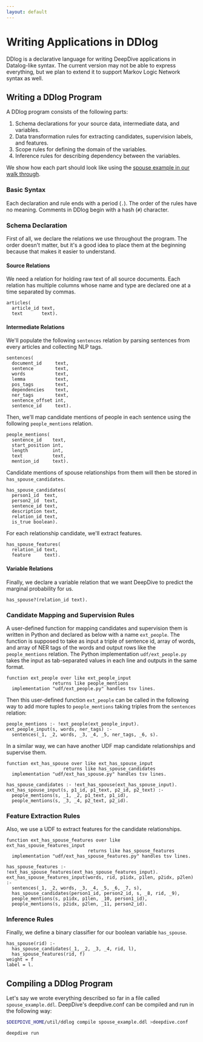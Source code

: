```yaml
---
layout: default
---
```


# Writing Applications in DDlog

DDlog is a declarative language for writing DeepDive applications in Datalog-like syntax.
The current version may not be able to express everything, but we plan to extend it to support Markov Logic Network syntax as well.

## Writing a DDlog Program

A DDlog program consists of the following parts:

1. Schema declarations for your source data, intermediate data, and variables.
2. Data transformation rules for extracting candidates, supervision labels, and features.
3. Scope rules for defining the domain of the variables.
4. Inference rules for describing dependency between the variables.

We show how each part should look like using the [spouse example in our walk through](walkthrough/walkthrough.html).

### Basic Syntax

Each declaration and rule ends with a period (`.`).
The order of the rules have no meaning.
Comments in DDlog begin with a hash (`#`) character.

### Schema Declaration

First of all, we declare the relations we use throughout the program.
The order doesn't matter, but it's a good idea to place them at the beginning because that makes it easier to understand.

#### Source Relations
We need a relation for holding raw text of all source documents.
Each relation has multiple columns whose name and type are declared one at a time separated by commas.

```
articles(
  article_id text,
  text       text).
```

#### Intermediate Relations
We'll populate the following `sentences` relation by parsing sentences from every articles and collecting NLP tags.

```
sentences(
  document_id     text,
  sentence        text,
  words           text,
  lemma           text,
  pos_tags        text,
  dependencies    text,
  ner_tags        text,
  sentence_offset int,
  sentence_id     text).
```

Then, we'll map candidate mentions of people in each sentence using the following `people_mentions` relation.

```
people_mentions(
  sentence_id    text,
  start_position int,
  length         int,
  text           text,
  mention_id     text).
```

Candidate mentions of spouse relationships from them will then be stored in `has_spouse_candidates`.

```
has_spouse_candidates(
  person1_id  text,
  person2_id  text,
  sentence_id text,
  description text,
  relation_id text,
  is_true boolean).
```

For each relationship candidate, we'll extract features.

```
has_spouse_features(
  relation_id text,
  feature     text).
```

#### Variable Relations
Finally, we declare a variable relation that we want DeepDive to predict the marginal probability for us.

```
has_spouse?(relation_id text).
```

### Candidate Mapping and Supervision Rules
A user-defined function for mapping candidates and supervision them is written in Python and declared as below with a name `ext_people`.
The function is supposed to take as input a triple of sentence id, array of words, and array of NER tags of the words and output rows like the `people_mentions` relation.
The Python implementation `udf/ext_people.py` takes the input as tab-separated values in each line and  outputs in the same format.

```
function ext_people over like ext_people_input
                 returns like people_mentions
  implementation "udf/ext_people.py" handles tsv lines.
```

Then this user-defined function `ext_people` can be called in the following way to add more tuples to `people_mentions` taking triples from the `sentences` relation:

```
people_mentions :- !ext_people(ext_people_input).
ext_people_input(s, words, ner_tags) :-
  sentences(_1, _2, words, _3, _4, _5, ner_tags, _6, s).
```

In a similar way, we can have another UDF map candidate relationships and supervise them.

```
function ext_has_spouse over like ext_has_spouse_input
                     returns like has_spouse_candidates
  implementation "udf/ext_has_spouse.py" handles tsv lines.

has_spouse_candidates :- !ext_has_spouse(ext_has_spouse_input).
ext_has_spouse_input(s, p1_id, p1_text, p2_id, p2_text) :-
  people_mentions(s, _1, _2, p1_text, p1_id),
  people_mentions(s, _3, _4, p2_text, p2_id).
```

### Feature Extraction Rules
Also, we use a UDF to extract features for the candidate relationships.

```
function ext_has_spouse_features over like ext_has_spouse_features_input
                              returns like has_spouse_features
  implementation "udf/ext_has_spouse_features.py" handles tsv lines.

has_spouse_features :- !ext_has_spouse_features(ext_has_spouse_features_input).
ext_has_spouse_features_input(words, rid, p1idx, p1len, p2idx, p2len) :-
  sentences(_1, _2, words, _3, _4, _5, _6, _7, s),
  has_spouse_candidates(person1_id, person2_id, s, _8, rid, _9),
  people_mentions(s, p1idx, p1len, _10, person1_id),
  people_mentions(s, p2idx, p2len, _11, person2_id).
```


### Inference Rules
Finally, we define a binary classifier for our boolean variable `has_spouse`.

```
has_spouse(rid) :-
  has_spouse_candidates(_1, _2, _3, _4, rid, l),
  has_spouse_features(rid, f)
weight = f
label = l.
```


## Compiling a DDlog Program
Let's say we wrote everything described so far in a file called `spouse_example.ddl`.
DeepDive's deepdive.conf can be compiled and run in the following way:

```bash
$DEEPDIVE_HOME/util/ddlog compile spouse_example.ddl >deepdive.conf

deepdive run
```
